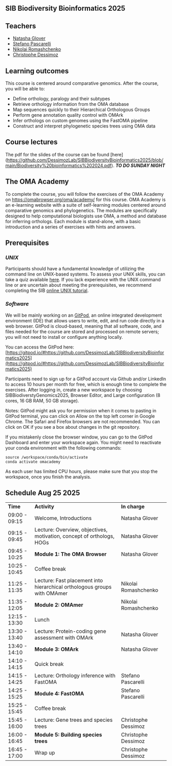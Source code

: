 ## SIB Biodiversity Bioinformatics 2025


## Teachers

* [Natasha Glover](https://lab.dessimoz.org/people/natasha_glover)
* [Stefano Pascarelli](mailto:Stefano.Pascarelli@unil.ch)
* [Nikolai Romashchenko](mailto:nikolai.romashchenko@unil.ch)
* [Christophe Dessimoz](https://www.sib.swiss/christophe-dessimoz-natasha-glover-group)


## Learning outcomes

This course is centered around comparative genomics. After the course, you will be able to:

* Define orthology, paralogy and their subtypes
* Retrieve orthology information from the OMA database
* Map sequences quickly to their Hierarchical Orthologous Groups
* Perform gene annotation quality control with OMArk
* Infer orthologs on custom genomes using the FastOMA pipeline
* Construct and interpret phylogenetic species trees using OMA data

## Course lectures

The pdf for the slides of the course can be found [here] (https://github.com/DessimozLab/SIBBiodiversityBioinformatics2025/blob/main/Biodiversity%20bioinformatics%202024.pdf). ***TO DO SUNDAY NIGHT***

## The OMA Academy

To complete the course, you will follow the exercises of the OMA Academy on https://omabrowser.org/oma/academy/ for this course. OMA Academy is an e-learning website with a suite of self-learning modules centered around comparative genomics and phylogenetics. The modules are specifically designed to help computational biologists use OMA, a method and database for inferring orthologs. Each module is stand-alone, with a basic introduction and a series of exercises with hints and answers.


## Prerequisites


### _UNIX_

Participants should have a fundamental knowledge of utilizing the command line on UNIX-based systems. To assess your UNIX skills, you can take a quiz available [here](https://docs.google.com/forms/d/e/1FAIpQLSd2BEWeOKLbIRGBT_aDEGPce1FOaVYBbhBiaqcaHoBKNB27MQ/viewform?usp=sf_link). If you lack experience with the UNIX command line or are uncertain about meeting the prerequisites, we recommend completing the SIB [online UNIX tutorial](https://edu.sib.swiss/pluginfile.php/2878/mod_resource/content/4/couselab-html/content.html). 


### _Software_

We will be mainly working on an [GitPod](https://gitpod.io/), an online integrated development environment (IDE) that allows users to write, edit, and run code directly in a web browser. GitPod is cloud-based, meaning that all software, code, and files needed for the course are stored and processed on remote servers; you will not need to install or configure anything locally.

You can access the GitPod here: [https://gitpod.io/#https://github.com/DessimozLab/SIBBiodiversityBioinformatics2025](https://gitpod.io/#https://github.com/DessimozLab/SIBBiodiversityBioinformatics2025) 

Participants need to sign up for a GitPod account via Github and/or LinkedIn to access 10 hours per month for free, which is enough time to complete the exercises. After logging in, create a new workspace by choosing SIBBiodiverstyGenomics2025, Browser Editor, and Large configuration (8 cores, 16 GB RAM, 50 GB storage). 

Notes: 
GitPod might ask you for permission when it comes to pasting in GitPod terminal, you can click on Allow on the top left corner in Google Chrome. The Safari and Firefox browsers are not recommended. 
You can click on OK if you see a box about changes in the git repository.

If you mistakenly close the browser window, you can go to the GitPod Dashboard and enter your workspace again. You might need to reactivate your conda environment with the following commands:
```
source /workspace/conda/bin/activate
conda activate omacademy
```
As each user has limited CPU hours, please make sure that you stop the workspace, once you finish the analysis.   


## Schedule Aug 25 2025


<table>
  <tr>
   <td><strong>Time</strong>
   </td>
   <td><strong>Activity</strong>
   </td>
   <td><strong>In charge</strong>
   </td>
  </tr>
  <tr>
   <td>09:00  - 09:15
   </td>
   <td>Welcome, Introductions
   </td>
   <td>Natasha Glover
   </td>
  </tr>
  <tr>
   <td>09:15 - 09:45
   </td>
   <td>Lecture: Overview, objectives, motivation, concept of orthologs, HOGs
   </td>
   <td>Natasha Glover
   </td>
  </tr>
  <tr>
   <td>09:45 - 10:25
   </td>
   <td><strong>Module 1: The OMA Browser</strong>
   </td>
   <td>Natasha Glover
   </td>
  </tr>
  <tr>
   <td>10:25 - 10:45
   </td>
   <td>Coffee break
   </td>
   <td>
   </td>
  </tr>
  <tr>
   <td>11:25 - 11:35
   </td>
   <td>Lecture: Fast placement into hierarchical orthologous groups with OMAmer
   </td>
   <td>Nikolai Romashchenko
   </td>
  </tr>
  <tr>
   <td>11:35 - 12:05
   </td>
   <td><strong>Module 2: OMAmer </strong>
   </td>
   <td>Nikolai Romashchenko
   </td>
  </tr>
  <tr>
   <td>12:15 - 13:30
   </td>
   <td>Lunch
   </td>
   <td>
   </td>
  </tr>
  <tr>
   <td>13:30 - 13:40
   </td>
   <td>Lecture: Protein-coding gene assessment with OMArk 
   </td>
   <td>Natasha Glover
   </td>
  </tr>
  <tr>
   <td>13:40 - 14:10 
   </td>
   <td><strong>Module 3: OMArk</strong>
   </td>
   <td>Natasha Glover
   </td>
  </tr>
  <tr>
   <td>14:10 - 14:15
   </td>
   <td>Quick break
   </td>
   <td>
   </td>
  </tr>
  <tr>
   <td>14:15 - 14:25
   </td>
   <td>Lecture: Orthology inference with FastOMA 
   </td>
   <td>Stefano Pascarelli
   </td> 
  </tr>
  <tr>
   <td>14:25 - 15:25
   </td>
   <td><strong>Module 4: FastOMA</strong> 
   </td>
   <td>Stefano Pascarelli
   </td>
  </tr>
  <tr>
   <td>15:25 - 15:45
   </td>
   <td>Coffee break
   </td>
   <td>
   </td>
  </tr>
  <tr>
   <td>15:45 - 16:00
   </td>
   <td>Lecture: Gene trees and species trees
   </td>
   <td>Christophe Dessimoz
   </td>
  </tr>
  <tr>
   <td>16:00 - 16:45
   </td>
   <td><strong>Module 5: Building species trees</strong>
   </td>
   <td>Christophe Dessimoz
   </td>
  </tr>
    <tr>
   <td>16:45 - 17:00
   </td>
   <td>Wrap up
   </td>
   <td>Christophe Dessimoz
   </td>
  </tr>
</table>


